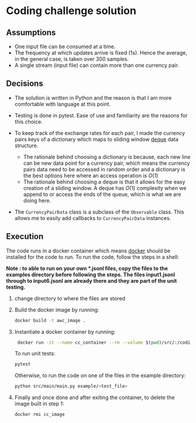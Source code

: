 # Coding challenge solution

## Assumptions
* One input file can be consumed at a time.
* The frequency at which updates arrive is fixed (1s). Hence the average, in the general case, is taken over 300 samples.
* A single stream (input file) can contain more than one currency pair.

## Decisions
* The solution is written in Python and the reason is that I am more comfortable with language at this point.
* Testing is done in pytest. Ease of use and familiarity are the reasons for this choice.
* To keep track of the exchange rates for each pair, I made the currency pairs keys of a dictionary which maps to sliding window [deque](https://docs.python.org/3/library/collections.html#collections.deque) data structure.
  * The rationale behind choosing a dictionary is because, each new line can be new data point for a currency pair, which means the currency pairs data need to be accessed in random order and a dictionary is the best options here where an access operation is $O(1)$
  * The rationale behind choosing a deque is that it allows for the easy creation of a sliding window. A deque has $O(1)$ complexity when we append to or access the ends of the queue, which is what we are doing here.

* The `CurrencyPairData` class is a subclass of the `Observable` class. This allows me to easily add callbacks to `CurrencyPairData` instances. 

## Execution
The code runs in a docker container which means [docker](https://www.docker.com/) should be installed for the code to run. To run the code, follow the steps in a shell:

**Note : to able to run on your own \*.jsonl files, copy the files to the examples directory before following the steps. The files input1.jsonl through to input6.jsonl are already there and they are part of the unit testing.**
1. change directory to where the files are stored
2. Build the docker image by running: 
    ```bash
    docker build -t awc_image .
    ```
3. Instantiate a docker container by running: 
   ```bash
    docker run -it --name cc_container --rm --volume $(pwd)/src/:/coding_challenge/src/ --volume $(pwd)/example/:/coding_challenge/example/ cc_image:latest sh
   ```

   To run unit tests:
      ```bash
      pytest
      ```
   Otherwise, to run the code on one of the files in the example directory:
   ```bash
   python src/main/main.py example/<test_file>
   ```

 

4. Finally and once done and after exiting the container, to delete the image built in step 1:
   ```bash
   docker rmi cc_image
   ```